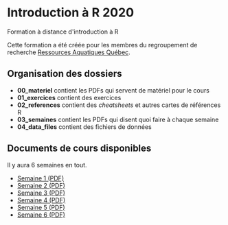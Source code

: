 # Introduction à R 2020


Formation à distance d'introduction à R

Cette formation a été créée pour les membres du regroupement de
recherche [Ressources Aquatiques Québec](https://raq.uqar.ca/fr/).

## Organisation des dossiers

- **00_materiel** contient les PDFs qui servent de matériel pour le cours
- **01_exercices** contient des exercices
- **02_references** contient des *cheatsheets* et autres cartes de références R
- **03_semaines** contient les PDFs qui disent quoi faire à chaque semaine
- **04_data_files** contient des fichiers de données

## Documents de cours disponibles

Il y aura 6 semaines en tout.

- [Semaine 1 (PDF)](https://github.com/enormandeau/introR_2020/raw/master/03_semaines/intro_R_2020_semaine_01.pdf)
- [Semaine 2 (PDF)](https://github.com/enormandeau/introR_2020/raw/master/03_semaines/intro_R_2020_semaine_02.pdf)
- [Semaine 3 (PDF)](https://github.com/enormandeau/introR_2020/raw/master/03_semaines/intro_R_2020_semaine_03.pdf)
- [Semaine 4 (PDF)](https://github.com/enormandeau/introR_2020/raw/master/03_semaines/intro_R_2020_semaine_04.pdf)
- [Semaine 5 (PDF)](https://github.com/enormandeau/introR_2020/raw/master/03_semaines/intro_R_2020_semaine_05.pdf)
- [Semaine 6 (PDF)](https://github.com/enormandeau/introR_2020/raw/master/03_semaines/intro_R_2020_semaine_06.pdf)
